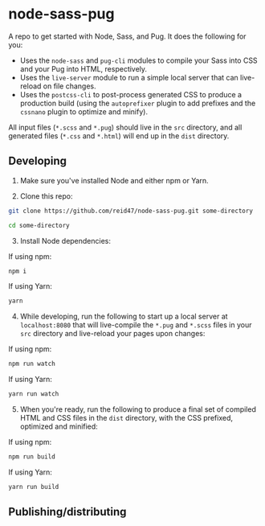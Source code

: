 # node-sass-pug

A repo to get started with Node, Sass, and Pug. It does the following for you:

- Uses the `node-sass` and `pug-cli` modules to compile your Sass into CSS and your Pug into HTML, respectively.
- Uses the `live-server` module to run a simple local server that can live-reload on file changes.
- Uses the `postcss-cli` to post-process generated CSS to produce a production build (using the `autoprefixer` plugin to add prefixes and the `cssnano` plugin to optimize and minify).

All input files (`*.scss` and `*.pug`) should live in the `src` directory, and all generated files (`*.css` and `*.html`) will end up in the `dist` directory.

## Developing

1. Make sure you've installed Node and either npm or Yarn.

2. Clone this repo:

```bash
git clone https://github.com/reid47/node-sass-pug.git some-directory

cd some-directory
```

3. Install Node dependencies:

If using npm:
```bash
npm i
```

If using Yarn:
```bash
yarn
```

4. While developing, run the following to start up a local server at `localhost:8080` that will live-compile the `*.pug` and `*.scss` files in your `src` directory and live-reload your pages upon changes:

If using npm:

```bash
npm run watch
```

If using Yarn:

```bash
yarn run watch
```

5. When you're ready, run the following to produce a final set of compiled HTML and CSS files in the `dist` directory, with the CSS prefixed, optimized and minified:

If using npm:

```bash
npm run build
```

If using Yarn:

```bash
yarn run build
```

## Publishing/distributing

